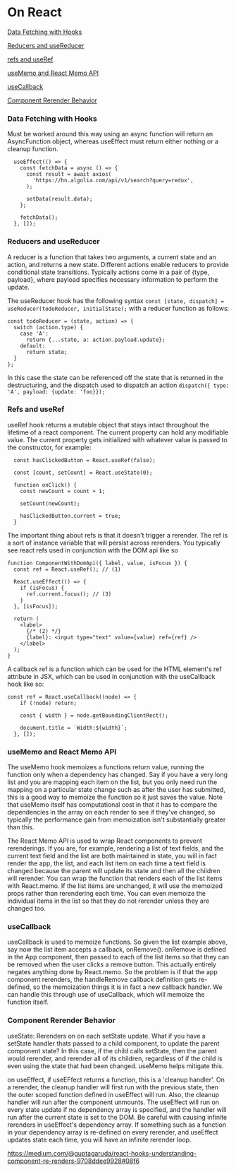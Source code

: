 # On React
[Data Fetching with Hooks](#data-fetching-with-hooks)

[Reducers and useReducer](#reducers-and-usereducer)

[refs and useRef](#refs-and-useref)

[useMemo and React Memo API](#usememo-and-react-memo-api)

[useCallback](#useCallback)

[Component Rerender Behavior](#component-rerender-behavior)


### Data Fetching with Hooks
Must be worked around this way using an async function will return an AsyncFunction object, whereas useEffect must return either nothing or a cleanup function. 
```
  useEffect(() => {
    const fetchData = async () => {
      const result = await axios(
        'https://hn.algolia.com/api/v1/search?query=redux',
      );
 
      setData(result.data);
    };
 
    fetchData();
  }, []);
```

### Reducers and useReducer
A reducer is a function that takes two arguments, a current state and an action, and returns a new state. Different actions enable reducers to provide conditional state transitions. Typically actions come in a pair of {type, payload}, where payload specifies necessary information to perform the update.

The useReducer hook has the following syntax `const [state, dispatch] = useReducer(todoReducer, initialState);` with a reducer function as follows: 
```
const todoReducer = (state, action) => {
  switch (action.type) {
    case 'A':
      return {...state, a: action.payload.update};
    default:
      return state;
  }
};
```

In this case the state can be referenced off the state that is returned in the destructuring, and the dispatch used to dispatch an action `dispatch({ type: 'A', payload: {update: 'foo}});`

### Refs and useRef
useRef hook returns a mutable object that stays intact throughout the lifetime of a react component. The current property can hold any modifiable value. The current property gets initialized with whatever value is passed to the constructor, for example:
```
  const hasClickedButton = React.useRef(false);
 
  const [count, setCount] = React.useState(0);
 
  function onClick() {
    const newCount = count + 1;
 
    setCount(newCount);
 
    hasClickedButton.current = true;
  }
```
The important thing about refs is that it doesn't trigger a rerender. The ref is a sort of instance variable that will persist across rerenders. You typically see react refs used in conjunction with the DOM api like so
```
function ComponentWithDomApi({ label, value, isFocus }) {
  const ref = React.useRef(); // (1)
 
  React.useEffect(() => {
    if (isFocus) {
      ref.current.focus(); // (3)
    }
  }, [isFocus]);
 
  return (
    <label>
      {/* (2) */}
      {label}: <input type="text" value={value} ref={ref} />
    </label>
  );
}
```

A callback ref is a function which can be used for the HTML element's ref attribute in JSX, which can be used in conjunction with the useCallback hook like so:
```
const ref = React.useCallback((node) => {
    if (!node) return;
 
    const { width } = node.getBoundingClientRect();
 
    document.title = `Width:${width}`;
  }, []);
```
### useMemo and React Memo API
The useMemo hook memoizes a functions return value, running the function only when a dependency has changed. Say if you have a very long list and you are mapping each item on the list, but you only need run the mapping on a particular state change such as after the user has submitted, this is a good way to memoize the function so it just saves the value. Note that useMemo itself has computational cost in that it has to compare the dependencies in the array on each render to see if they've changed, so typically the performance gain from memoization isn't substantially greater than this. 

The React Memo API is used to wrap React components to prevent rerenderings. If you are, for example, rendering a list of text fields, and the current text field and the list are both maintained in state, you will in fact render the app, the list, and each list item on each time a text field is changed because the parent will update its state and then all the children will rerender. You can wrap the function that renders each of the list items with React.memo. If the list items are unchanged, it will use the memoized props rather than rerendering each time. You can even memoize the individual items in the list so that they do not rerender unless they are changed too.

### useCallback
useCallback is used to memoize functions. So given the list example above, say now the list item accepts a callback, onRemove(). onRemove is defined in the App component, then passed to each of the list items so that they can be removed when the user clicks a remove button. This actually entirely negates anything done by React.memo. So the problem is if that the app component rerenders, the handleRemove callback definition gets re-defined, so the memoization things it is in fact a new callback handler. We can handle this through use of useCallback, which will memoize the function itself. 

### Component Rerender Behavior
useState: Rerenders on on each setState update. What if you have a setState handler thats passed to a child component, to update the parent component state? In this case, if the child calls setState, then the parent would rerender, and rerender all of its children, regardless of if the child is even using the state that had been changed. useMemo helps mitigate this.

on useEffect, if useEFfect returns a function, this is a 'cleanup handler'. On a rerender, the cleanup handler will first run with the previous state, then the outer scoped function defined in useEffect will run. Also, the cleanup handler will run after the component unmounts. The useEffect will run on every state update if no dependency array is specified, and the handler will run after the current state is set to the DOM. Be careful with causing infinite rerenders in useEffect's dependency array. If something such as a function in your dependency array is re-defined on every rerender, and useEffect updates state each time, you will have an infinite rerender loop.

https://medium.com/@guptagaruda/react-hooks-understanding-component-re-renders-9708ddee9928#08f6
